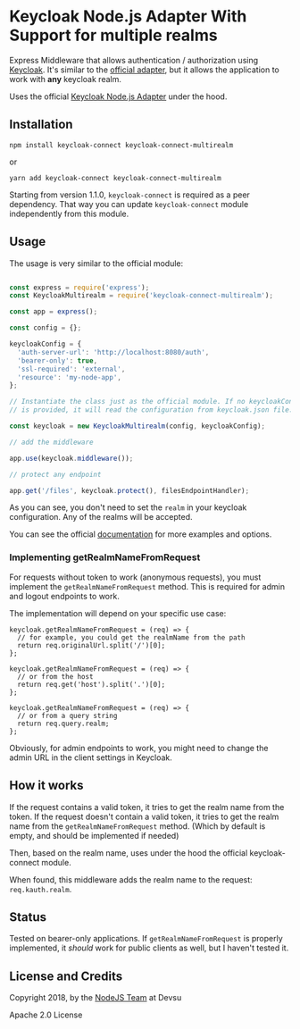 # Keycloak Node.js Adapter With Support for multiple realms

Express Middleware that allows authentication / authorization using [Keycloak](http://keycloak.org/). It's similar to the [official adapter](https://github.com/keycloak/keycloak-nodejs-connect), but it allows the application to work with **any** keycloak realm.

Uses the official [Keycloak Node.js Adapter](https://github.com/keycloak/keycloak-nodejs-connect) under the hood.

## Installation

`npm install keycloak-connect keycloak-connect-multirealm`

or

`yarn add keycloak-connect keycloak-connect-multirealm`

Starting from version 1.1.0, `keycloak-connect` is required as a peer dependency. That way you can update `keycloak-connect` module independently from this module.

## Usage

The usage is very similar to the official module:

```javascript

const express = require('express');
const KeycloakMultirealm = require('keycloak-connect-multirealm');

const app = express();

const config = {};

keycloakConfig = {
  'auth-server-url': 'http://localhost:8080/auth',
  'bearer-only': true,
  'ssl-required': 'external',
  'resource': 'my-node-app',
};

// Instantiate the class just as the official module. If no keycloakConfig
// is provided, it will read the configuration from keycloak.json file.

const keycloak = new KeycloakMultirealm(config, keycloakConfig);

// add the middleware

app.use(keycloak.middleware());

// protect any endpoint

app.get('/files', keycloak.protect(), filesEndpointHandler);

```

As you can see, you don't need to set the `realm` in your keycloak configuration. Any of the realms will be accepted.

You can see the official [documentation](http://www.keycloak.org/docs/latest/securing_apps/index.html#_nodejs_adapter) for more examples and options.

### Implementing getRealmNameFromRequest

For requests without token to work (anonymous requests), you must implement the `getRealmNameFromRequest` method. This is required for admin and logout endpoints to work.

The implementation will depend on your specific use case:

```
keycloak.getRealmNameFromRequest = (req) => {
  // for example, you could get the realmName from the path
  return req.originalUrl.split('/')[0];
};

keycloak.getRealmNameFromRequest = (req) => {
  // or from the host
  return req.get('host').split('.')[0];
};

keycloak.getRealmNameFromRequest = (req) => {
  // or from a query string
  return req.query.realm;
};
```

Obviously, for admin endpoints to work, you might need to change the admin URL in the client settings in Keycloak.

## How it works

If the request contains a valid token, it tries to get the realm name from the token.
If the request doesn't contain a valid token, it tries to get the realm name from the `getRealmNameFromRequest` method. (Which by default is empty, and should be implemented if needed)

Then, based on the realm name, uses under the hood the official keycloak-connect module.

When found, this middleware adds the realm name to the request: `req.kauth.realm`.

## Status

Tested on bearer-only applications. If `getRealmNameFromRequest` is properly implemented, it *should* work for public clients as well, but I haven't tested it.

## License and Credits

Copyright 2018, by the [NodeJS Team](https://devsu.com) at Devsu

Apache 2.0 License
